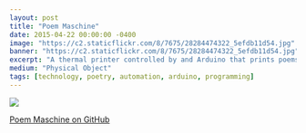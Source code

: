 ```yaml
---
layout: post
title: "Poem Maschine"
date: 2015-04-22 00:00:00 -0400
image: "https://c2.staticflickr.com/8/7675/28284474322_5efdb11d54.jpg"
banner: "https://c2.staticflickr.com/8/7675/28284474322_5efdb11d54.jpg"
excerpt: "A thermal printer controlled by and Arduino that prints poems and lucky numbers. The Poem Maschine."
medium: "Physical Object"
tags: [technology, poetry, automation, arduino, programming]
---
```


![](https://www.youtube.com/embed/R6sTHtLNDPA)

[Poem Maschine on GitHub](https://gist.github.com/mbrav/813788550e25800a9159)

